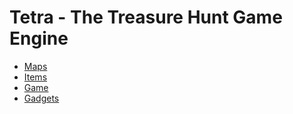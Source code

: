 # Tetra - The Treasure Hunt Game Engine

- [Maps](./maps)
- [Items](./items)
- [Game](./game)
- [Gadgets](./gadget)
